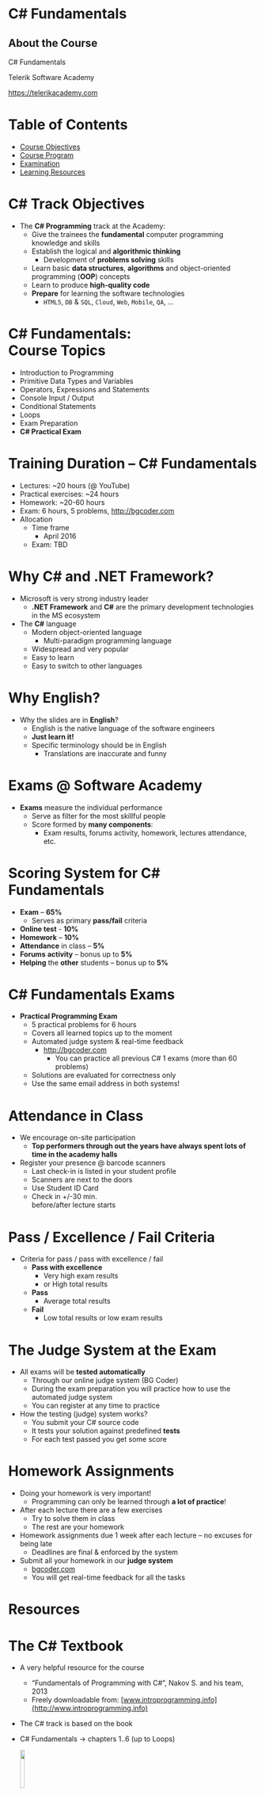 <!-- section start -->

<!-- attr: { class:'slide-title', showInPresentation: true, hasScriptWrapper: true} -->
# C# Fundamentals
## About the Course

<div class="signature">
	<p class="signature-course">C# Fundamentals</p>
	<p class="signature-initiative">Telerik Software Academy</p>
	<a href="https://telerikacademy.com" class="signature-link">https://telerikacademy.com</a>
</div>


<!-- <img class="slide-image" showInPresentation="true" src="imgs/pic00.png" style="top:11%; left:10%; width:20.28%; z-index:-1" />-->
<!-- <img class="slide-image" showInPresentation="true" src="imgs/pic03.png" style="top:40%; left:30.79%; width:13.05%; z-index:-1" /> -->
<!-- <img class="slide-image" showInPresentation="true" src="imgs/pic04.png" style="bottom:10%; left:57.08%; width:46.91%; z-index:-1;  border-radius: 15px" /> -->
<!-- <img class="slide-image" showInPresentation="true" src="imgs/pic05.png" style="bottom:10%; left:60.86%; width:39.78%; z-index:-1; border-radius: 15px" /> -->


<!-- section start -->
<!-- attr: { showInPresentation: true, hasScriptWrapper: true} -->
# Table of Contents

- [Course Objectives](#/objectives)
- [Course Program](#/topics)
- [Examination](#/examination)
- [Learning Resources](#/resources)

<!-- <img class="slide-image" showInPresentation="true" src="imgs/pic07.png" style="bottom:10%; right:5%; width:23.35%;" /> -->
<!-- <img class="slide-image" showInPresentation="true" src="imgs/pic08.png" style="top:12.34%; left:51.46%; width:45%; border-radius: 15px" /> -->
<!-- <img class="slide-image" showInPresentation="true" src="imgs/pic09.png" style="bottom:10%; left:5%; width:60%; border-radius: 15px; box-shadow: -3px 3px 3px #cf3" /> -->


<!-- section start -->
<!-- attr: { class:'slide-section', showInPresentation: true, hasScriptWrapper: true} -->
<!-- # C# Programming: Objectives & Program
## Topics to be covered -->

<!-- <img class="slide-image" showInPresentation="true" src="imgs/pic10.png" style="top:40%; left:87%; width:15%; z-index:-1" /> -->
<!-- <img class="slide-image" showInPresentation="true" src="imgs/pic11.png" style="top:56%; left:1%; width:24.74%; border-radius: 15px;" /> -->
<!-- <img class="slide-image" showInPresentation="true" src="imgs/pic12.png" style="top:6.60%; left:87.22%; width:14.46%; border-radius: 15px;" /> -->


<!-- attr: { id: 'objectives', showInPresentation: true } -->
# <a id="objectives"></a>C# Track Objectives
- The **C# Programming** track at the Academy:
  - Give the trainees the **fundamental** computer programming knowledge and skills
  - Establish the logical and **algorithmic thinking**
    - Development of **problems solving** skills
  - Learn basic **data structures**, **algorithms** and object-oriented programming (**OOP**) concepts
  - Learn to produce **high-quality code**
  - **Prepare** for learning the software technologies
    - `HTML5`, `DB` & `SQL`, `Cloud`, `Web`, `Mobile`, `QA`, …


<!-- attr: { id: 'topics', showInPresentation: true, hasScriptWrapper: true} -->
# <a id="topics"></a>C# Fundamentals:<br/>Course Topics

- Introduction to Programming
- Primitive Data Types and Variables
- Operators, Expressions and Statements
- Console Input / Output
- Conditional Statements
- Loops
- Exam Preparation
- **C# Practical Exam**

<!-- <img class="slide-image" showInPresentation="true" src="imgs/pic14.png" style="top:56%; left:55%; width:40%; border-radius: 15px" /> -->

<!-- section start -->
<!-- attr: { class:'slide-section', showInPresentation: true, hasScriptWrapper: true} -->
<!-- # C# Programming Course – More Details

## Duration, Languages, Technologies -->
<!-- <img class="slide-image" showInPresentation="true" src="imgs/pic24.png" style="top:67%; left:11.23%; width:25%; z-index:-1" /> -->
<!-- <img class="slide-image" showInPresentation="true" src="imgs/pic25.png" style="top:67%; left:65.50%; width:20%; z-index:-1" /> -->


<!-- attr: { showInPresentation: true, hasScriptWrapper: true} -->
# Training Duration – C# Fundamentals

- Lectures: ~20 hours (@ YouTube)
- Practical exercises: ~24 hours
- Homework: ~20-60 hours
- Exam: 6 hours, 5 problems, http://bgcoder.com
- Allocation
  - Time frame
    - April 2016
  - Exam: TBD

<!-- <img class="slide-image" showInPresentation="true" src="imgs/pic27.png" style="top:57%; left:40%; width:40%; border-radius: 15px" /> -->


<!-- attr: { showInPresentation: true, hasScriptWrapper: true} -->
# Why C# and .NET Framework?

- Microsoft is very strong industry leader
  - **.NET Framework** and **C#** are the primary development technologies in the MS ecosystem
- The **C#** language
  - Modern object-oriented language
    - Multi-paradigm programming language
  - Widespread and very popular
  - Easy to learn
  - Easy to switch to other languages


<!-- attr: { showInPresentation: true, hasScriptWrapper: true} -->
# Why English?

- Why the slides are in **English**?
  - English is the native language of the software engineers
  - **Just learn it!**
  - Specific terminology should be in English
    - Translations are inaccurate and funny

<!-- <img class="slide-image" showInPresentation="true" src="imgs/pic29.png" style="top:60%; left:10%; width:30.85%; z-index:-1" /> -->
<!-- <img class="slide-image" showInPresentation="true" src="imgs/pic30.png" style="top:60%; left:58%; width:23.80%; z-index:-1" /> -->

<!-- section start -->
<!-- attr: { class:'slide-section', showInPresentation: true, hasScriptWrapper: true} -->
<!-- # C# Fundamentals Exams
## Examination Criteria -->

<!-- <img class="slide-image" showInPresentation="true" src="imgs/pic31.png" style="top:54%; left:58.07%; width:37%; border-radius: 15px;" /> -->
<!-- <img class="slide-image" showInPresentation="true" src="imgs/pic32.png" style="top:54%; left:6.55%; width:37%; border-radius: 15px;" /> -->


<!-- attr: { id:'examination', showInPresentation: true, hasScriptWrapper: true} -->
# <a id="examination"></a>Exams @ Software Academy

- **Exams** measure the individual performance
  - Serve as filter for the most skillful people
  - Score formed by **many components**:
    - Exam results, forums activity, homework, lectures attendance, etc.

<!-- <img class="slide-image" showInPresentation="true" src="imgs/pic34.png" style="top:50%; left:7.49%; width:40.55%; border-radius: 15px" /> -->
<!-- <img class="slide-image" showInPresentation="true" src="imgs/pic35.png" style="top:50%; left:57.17%; width:44.57%; border-radius: 15px" /> -->


<!-- attr: { showInPresentation: true, hasScriptWrapper: true} -->
# Scoring System for C# Fundamentals

- **Exam** – **65%**
     - Serves as primary **pass/fail** criteria
- **Online test** - **10%**
- **Homework** – **10%**
- **Attendance** in class – **5%**
- **Forums** **activity** – bonus up to **5%**
- **Helping** the **other** students – bonus up to **5%**

<!-- <img class="slide-image" showInPresentation="true" src="imgs/pic36.png" style="top:25%; left:75%; width:22.11%; border-radius: 15px" /> -->


<!-- attr: { showInPresentation: true} -->
# C# Fundamentals Exams

- **Practical Programming Exam**
  - 5 practical problems for 6 hours
  - Covers all learned topics up to the moment
  - Automated judge system & real-time feedback
    - http://bgcoder.com
      - You can practice all previous C# 1 exams (more than 60 problems)
  - Solutions are evaluated for correctness only
  - Use the same email address in both systems!


<!-- attr: { showInPresentation: true, hasScriptWrapper: true} -->
# Attendance in Class

- We encourage on-site participation
  - **Top performers through out the years have always spent lots of time in the academy halls**
- Register your presence @ barcode scanners
  - Last check-in is listed in your student profile
  - Scanners are next to the doors
  - Use Student ID Card
  - Check in +/-30 min. <br />before/after lecture starts

<!-- <img class="slide-image" showInPresentation="true" src="imgs/pic37.png" style="top:59%; left:57%; width:45%; border-radius: 5px" /> -->


<!-- attr: { showInPresentation: true, hasScriptWrapper: true} -->
# Pass / Excellence / Fail Criteria
- Criteria for pass / pass with excellence / fail
  - **Pass with excellence**
    - Very high exam results
    - or High total results
  - **Pass**
    - Average total results
  - **Fail**
    - Low total results or low exam results

<!-- <img class="slide-image" showInPresentation="true" src="imgs/pic38.png" style="top:41%; left:67%; width:14.10%; z-index:-1" /> -->
<!-- <img class="slide-image" showInPresentation="true" src="imgs/pic39.png" style="top:16%; left:51%; width:23.36%; z-index:-1" /> -->
<!-- <img class="slide-image" showInPresentation="true" src="imgs/pic40.png" style="top:57%; left:79%; width:13.22%; z-index:-1" /> -->


<!-- attr: { showInPresentation: true} -->
# The Judge System at the Exam

- All exams will be **tested automatically**
  - Through our online judge system (BG Coder)
  - During the exam preparation you will practice how to use the automated judge system
  - You can register at any time to practice
- How the testing (judge) system works?
  - You submit your C# source code
  - It tests your solution against predefined **tests**
  - For each test passed you get some score


<!-- attr: { showInPresentation: true, style: 'font-size: 40px'} -->
# Homework Assignments

- Doing your homework is very important!
  - Programming can only be learned through **a lot of practice**!
- After each lecture there are a few exercises
  - Try to solve them in class
  - The rest are your homework
- Homework assignments due 1 week after each lecture – no excuses for being late
  - Deadlines are final & enforced by the system
- Submit all your homework in our **judge system**
  - [bgcoder.com](http://bgcoder.com)
  - You will get real-time feedback for all the tasks



<!-- section start -->

<!-- attr: { id: 'resources', class: 'slide-section', showInPresentation: true, hasScriptWrapper: true} -->
# <a id="resources"></a>Resources
<!-- ## What We Need in Addition to this Course Content? -->

<!-- <img class="slide-image" showInPresentation="true" src="imgs/pic41.png" style="top:43.09%; left:7.49%; width:45.33%; z-index:-1" /> -->
<!-- <img class="slide-image" showInPresentation="true" src="imgs/pic42.png" style="top:43.14%; left:83.62%; width:19.94%; z-index:-1" /> -->
<!-- <img class="slide-image" showInPresentation="true" src="imgs/pic43.png" style="top:4%; left:33.06%; width:19.61%; z-index:-1" /> -->
<!-- <img class="slide-image" showInPresentation="true" src="imgs/pic44.png" style="top:4.19%; left:58.09%; width:16.09%; z-index:-1" /> -->
<!-- <img class="slide-image" showInPresentation="true" src="imgs/pic45.png" style="top:3.53%; left:75.48%; width:14.10%; z-index:-1" /> -->
<!-- <img class="slide-image" showInPresentation="true" src="imgs/pic46.png" style="top:5.73%; left:94.27%; width:12.78%; z-index:-1" /> -->
<!-- <img class="slide-image" showInPresentation="true" src="imgs/pic47.png" style="top:45.84%; left:58.90%; width:20.06%; z-index:-1" /> -->
<!-- <img class="slide-image" showInPresentation="true" src="imgs/pic48.png" style="top:11.92%; left:9.79%; width:19.86%; z-index:-1" /> -->

<!-- attr: { showInPresentation: true, hasScriptWrapper: true} -->
# The C# Textbook

- A very helpful resource for the course
  - “Fundamentals of Programming with C#”, Nakov S. and his team, 2013
  - Freely downloadable from: [www.introprogramming.info](http://www.introprogramming.info)
- The C# track is based on the book
- C# Fundamentals &rarr; chapters 1..6 (up to Loops)

	<img class="slide-image" showInPresentation="true" src="imgs/pic49.png" style="top:29%; left:79%; width:14%" />

<!-- attr: { showInPresentation: true, hasScriptWrapper: true} -->
<!-- # Telerik Integrated Learning System (TILS) -->
- The Telerik Integrated Learning System (TILS)
  - [telerikacademy.com](https://www.telerikacademy.com)
  - Important resource for all students
  - Homework submissions
  - Reports about your results
  - Presence cards (barcodes)
  - Calendar, team work, forum
  - Etc.


<!-- attr: { showInPresentation: true, hasScriptWrapper: true} -->
# Course Web Site & Forums

- Telerik Academy Forums
  - Discuss the course exercises with your colleagues
  - Find solutions for the exercises
  - Share source code / discuss ideas
- The C# Fundamentals official web site:
- [Forum thread](https://telerikacademy.com/Forum/Category/18/csharp-part-1)
- [Course site](https://telerikacademy.com/Courses/Courses/Details/323)

<!-- <img class="slide-image" showInPresentation="true" src="imgs/pic51.png" style="top:53%; left:64%; width:16.54%; z-index:-1" /> -->


<!-- attr: { showInPresentation: true, hasScriptWrapper: true} -->
# Required Software

- Software needed for this course:
  - Microsoft Windows (8, 8.1 and 10 preferably)
  - Microsoft **Visual Studio 2015** or Visual Studio Community 2015 (free version of VS 2015)
    - Visual Studio 2013 is also OK
    - Other IDEs (e.g. Visual Studio Code, MonoDevelop, Xamarin Studio) are OK, too
  - .NET Framework 4.5 / 4.6 (included in Visual Studio)


<!-- attr: { class:'slide-section', showInPresentation: true, hasScriptWrapper: true, style:'font-size: 42px' } -->
# C# Fundamentals Course Introduction
## Questions?


<!-- attr: { showInPresentation: true, hasScriptWrapper: true} -->
# Free Training @ Telerik Academy

- Fundamentals of C# Programming Track of Courses
    - [csharpfundamentals.telerik.com](csharpfundamentals.telerik.com)
  - Telerik Software Academy
    - [telerikacademy.com](https://telerikacademy.com)
  - Telerik Academy @ Facebook
    - [facebook.com/TelerikAcademy](https://facebook.com/TelerikAcademy)
  - Telerik Academy Learning System
    - [telerikacademy.com](https://telerikacademy.com)

<img class="slide-image" showInPresentation="true" src="imgs/pic54.png" style="top:58.18%; left:90.52%; width:16.97%; z-index:-1" />
<img class="slide-image" showInPresentation="true" src="imgs/pic55.png" style="top:34.35%; left:68.14%; width:36.30%; z-index:-1" />

<!-- <img class="slide-image" showInPresentation="true" src="imgs/pic56.png" style="top:48.92%; left:75.91%; width:10.85%; z-index:-1" /> -->
